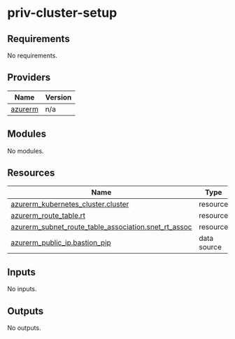 # priv-cluster-setup

<!-- BEGINNING OF PRE-COMMIT-TERRAFORM DOCS HOOK -->
## Requirements

No requirements.

## Providers

| Name | Version |
|------|---------|
| <a name="provider_azurerm"></a> [azurerm](#provider\_azurerm) | n/a |

## Modules

No modules.

## Resources

| Name | Type |
|------|------|
| [azurerm_kubernetes_cluster.cluster](https://registry.terraform.io/providers/hashicorp/azurerm/latest/docs/resources/kubernetes_cluster) | resource |
| [azurerm_route_table.rt](https://registry.terraform.io/providers/hashicorp/azurerm/latest/docs/resources/route_table) | resource |
| [azurerm_subnet_route_table_association.snet_rt_assoc](https://registry.terraform.io/providers/hashicorp/azurerm/latest/docs/resources/subnet_route_table_association) | resource |
| [azurerm_public_ip.bastion_pip](https://registry.terraform.io/providers/hashicorp/azurerm/latest/docs/data-sources/public_ip) | data source |

## Inputs

No inputs.

## Outputs

No outputs.
<!-- END OF PRE-COMMIT-TERRAFORM DOCS HOOK -->
